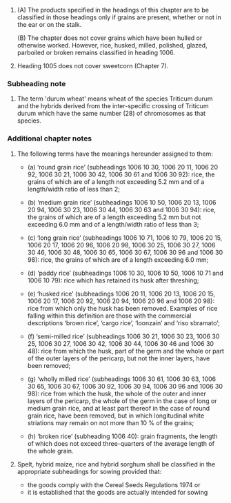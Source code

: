 1. (A) The products specified in the headings of this chapter are to be classified in those headings only if grains are present, whether or not in the ear or on the stalk.

	(B) The chapter does not cover grains which have been hulled or otherwise worked. However, rice, husked, milled, polished, glazed, parboiled or broken remains classified in heading 1006.

2. Heading 1005 does not cover sweetcorn (Chapter 7).

### Subheading note

1. The term 'durum wheat' means wheat of the species Triticum durum and the hybrids derived from the inter-specific crossing of Triticum durum which have the same number (28) of chromosomes as that species.

### Additional chapter notes

1. The following terms have the meanings hereunder assigned to them:

	- (a) ‘round grain rice’ (subheadings 1006 10 30, 1006 20 11, 1006 20 92, 1006 30 21, 1006 30 42, 1006 30 61 and 1006 30 92): rice, the grains of which are of a length not exceeding 5.2 mm and of a length/width ratio of less than 2;

	- (b) ‘medium grain rice’ (subheadings 1006 10 50, 1006 20 13, 1006 20 94, 1006 30 23, 1006 30 44, 1006 30 63 and 1006 30 94): rice, the grains of which are of a length exceeding 5.2 mm but not exceeding 6.0 mm and of a length/width ratio of less than 3;

	- (c) ‘long grain rice’ (subheadings 1006 10 71, 1006 10 79, 1006 20 15, 1006 20 17, 1006 20 96, 1006 20 98, 1006 30 25, 1006 30 27, 1006 30 46, 1006 30 48, 1006 30 65, 1006 30 67, 1006 30 96 and 1006 30 98): rice, the grains of which are of a length exceeding 6.0 mm;

	- (d) ‘paddy rice’ (subheadings 1006 10 30, 1006 10 50, 1006 10 71 and 1006 10 79): rice which has retained its husk after threshing;

	- (e) ‘husked rice’ (subheadings 1006 20 11, 1006 20 13, 1006 20 15, 1006 20 17, 1006 20 92, 1006 20 94, 1006 20 96 and 1006 20 98): rice from which only the husk has been removed. Examples of rice falling within this definition are those with the commercial descriptions ‘brown rice’, ‘cargo rice’, ‘loonzain’ and ‘riso sbramato’;

	- (f) ‘semi-milled rice’ (subheadings 1006 30 21, 1006 30 23, 1006 30 25, 1006 30 27, 1006 30 42, 1006 30 44, 1006 30 46 and 1006 30 48): rice from which the husk, part of the germ and the whole or part of the outer layers of the pericarp, but not the inner layers, have been removed;

	- (g) ‘wholly milled rice’ (subheadings 1006 30 61, 1006 30 63, 1006 30 65, 1006 30 67, 1006 30 92, 1006 30 94, 1006 30 96 and 1006 30 98): rice from which the husk, the whole of the outer and inner layers of the pericarp, the whole of the germ in the case of long or medium grain rice, and at least part thereof in the case of round grain rice, have been removed, but in which longitudinal white striations may remain on not more than 10 % of the grains;

	- (h) ‘broken rice’ (subheading 1006 40): grain fragments, the length of which does not exceed three-quarters of the average length of the whole grain.

2. Spelt, hybrid maize, rice and hybrid sorghum shall be classified in the appropriate subheadings for sowing
provided that:

	- the goods comply with the Cereal Seeds Regulations 1974 or
	- it is established that the goods are actually intended for sowing